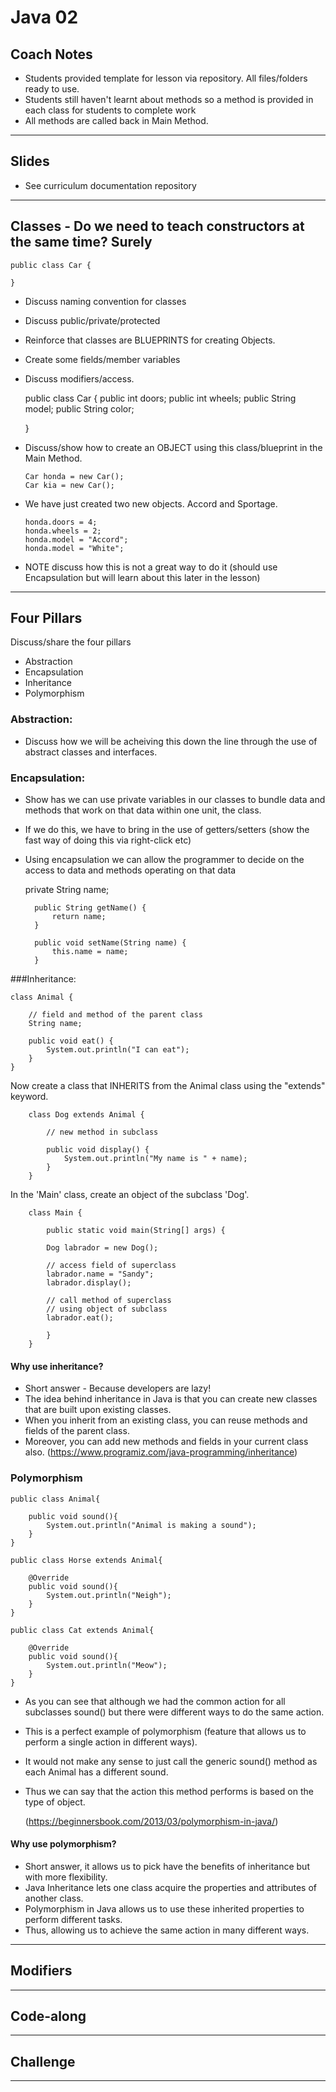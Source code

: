 # Java 02

## Coach Notes
- Students provided template for lesson via repository.  All files/folders ready to use.
- Students still haven't learnt about methods so a method is provided in each class for students to complete work
- All methods are called back in Main Method.
---

## Slides
- See curriculum documentation repository
---

## Classes - Do we need to teach constructors at the same time? Surely

    public class Car {

    }

- Discuss naming convention for classes
- Discuss public/private/protected
- Reinforce that classes are BLUEPRINTS for creating Objects.
- Create some fields/member variables
- Discuss modifiers/access.


    public class Car {
      public int doors;
      public int wheels;
      public String model;
      public String color;

    }

- Discuss/show how to create an OBJECT using this class/blueprint in the Main Method.

    
      Car honda = new Car();
      Car kia = new Car();

- We have just created two new objects.  Accord and Sportage. 


      honda.doors = 4;
      honda.wheels = 2;
      honda.model = "Accord";
      honda.model = "White";

- NOTE discuss how this is not a great way to do it (should use Encapsulation but will learn about this later in the lesson)

---

## Four Pillars
Discuss/share the four pillars

- Abstraction
- Encapsulation
- Inheritance
- Polymorphism

### Abstraction:

- Discuss how we will be acheiving this down the line through the use of abstract classes and interfaces.

### Encapsulation:

- Show has we can use private variables in our classes to bundle data and methods that work on that data within one unit, the class.
- If we do this, we have to bring in the use of getters/setters (show the fast way of doing this via right-click etc)
- Using encapsulation we can allow the programmer to decide on the access to data and methods operating on that data

        
    private String name;

        public String getName() {
            return name;
        }

        public void setName(String name) {
            this.name = name;
        }



###Inheritance:


    class Animal {

        // field and method of the parent class
        String name;

        public void eat() {
            System.out.println("I can eat");
        }
    }

Now create a class that INHERITS from the Animal class using the "extends" keyword.

        class Dog extends Animal {
        
            // new method in subclass

            public void display() {
                System.out.println("My name is " + name);
            }
        }
In the 'Main' class, create an object of the subclass 'Dog'.

        class Main {

            public static void main(String[] args) {

            Dog labrador = new Dog();

            // access field of superclass
            labrador.name = "Sandy";
            labrador.display();
        
            // call method of superclass
            // using object of subclass
            labrador.eat();

            }
        }
#### Why use inheritance? 
- Short answer - Because developers are lazy! 
- The idea behind inheritance in Java is that you can create new classes that are built upon existing classes. 
- When you inherit from an existing class, you can reuse methods and fields of the parent class. 
- Moreover, you can add new methods and fields in your current class also.
  (https://www.programiz.com/java-programming/inheritance)



### Polymorphism

    public class Animal{
    
        public void sound(){
            System.out.println("Animal is making a sound");   
        }
    }

    public class Horse extends Animal{
    
        @Override
        public void sound(){
            System.out.println("Neigh");
        }
    }

    public class Cat extends Animal{
    
        @Override
        public void sound(){
            System.out.println("Meow");
        }
    }

- As you can see that although we had the common action for all subclasses sound() but there were different ways to do the same action.
- This is a perfect example of polymorphism (feature that allows us to perform a single action in different ways).
- It would not make any sense to just call the generic sound() method as each Animal has a different sound.
- Thus we can say that the action this method performs is based on the type of object.

  (https://beginnersbook.com/2013/03/polymorphism-in-java/)

#### Why use polymorphism?

- Short answer, it allows us to pick have the benefits of inheritance but with more flexibility.
- Java Inheritance lets one class acquire the properties and attributes of another class.
- Polymorphism in Java allows us to use these inherited properties to perform different tasks. 
- Thus, allowing us to achieve the same action in many different ways.

---


## Modifiers

---

## Code-along


---
## Challenge

---